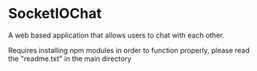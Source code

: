 # SocketIOChat
A web based application that allows users to chat with each other.

Requires installing npm modules in order to function properly, please read the "readme.txt" in the main directory
